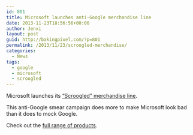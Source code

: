 ```yaml
---
id: 801
title: Microsoft launches anti-Google merchandise line
date: 2013-11-23T18:56:56+00:00
author: Jenxi
layout: post
guid: http://bakingpixel.com/?p=801
permalink: /2013/11/23/scroogled-merchandise/
categories:
  - News
tags:
  - google
  - microsoft
  - scroogled
---
```

Microsoft launches its [“Scroogled” merchandise line](http://mashable.com/2013/11/20/scroogled-merchandise).

This anti-Google smear campaign does more to make Microsoft look bad than it does to mock Google.

Check out the [full range of products](http://www.microsoftstore.com/store/msusa/en_US/cat/Scroogled/categoryID.67575900).